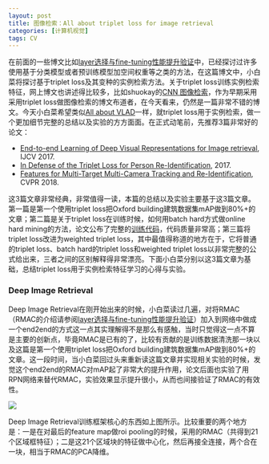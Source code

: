 ```yaml
---
layout: post
title: 图像检索：All about triplet loss for image retrieval
categories: [计算机视觉]
tags: CV
---
```


在前面的一些博文比如[layer选择与fine-tuning性能提升验证](http://yongyuan.name/blog/layer-selection-and-finetune-for-cbir.html)中，已经探讨过许多使用基于分类模型或者预训练模型加空间权重等之类的方法，在这篇博文中，小白菜将探讨基于triplet loss及其变种的实例检索方法。关于triplet loss训练实例检索特征，网上博文也讲述得比较多，比如shuokay的[CNN 图像检索](http://shuokay.com/2016/10/22/dl-for-image-retrieval/)，作为早期采用采用triplet loss做图像检索的博文布道者，在今天看来，仍然是一篇非常不错的博文。今天小白菜希望类似[All about VLAD](https://www.robots.ox.ac.uk/~vgg/publications/2013/arandjelovic13/arandjelovic13.pdf)一样，就triplet loss用于实例检索，做一个更加细节完整的总结以及实验的方方面面。在正式动笔前，先推荐3篇非常好的论文：

- [End-to-end Learning of Deep Visual Representations for Image retrieval](https://arxiv.org/abs/1610.07940), IJCV 2017.
- [In Defense of the Triplet Loss for Person Re-Identification](https://arxiv.org/abs/1703.07737), 2017.
- [Features for Multi-Target Multi-Camera Tracking and Re-Identification](http://openaccess.thecvf.com/content_cvpr_2018/papers/Ristani_Features_for_Multi-Target_CVPR_2018_paper.pdf), CVPR 2018.

这3篇文章非常经典，非常值得一读，本篇的总结以及实验主要基于这3篇文章。第一篇是第一个使用triplet loss把Oxford building建筑数据集mAP做到80%+的文章；第二篇是关于triplet loss在训练时候，如何用batch hard方式做online hard mining的方法，论文公布了完整的[训练代码](https://github.com/VisualComputingInstitute/triplet-reid)，代码质量非常高；第三篇将triplet loss改进为weighted triplet loss，其中最值得称道的地方在于，它将普通的triplet loss、batch hard的triplet loss和weighted triplet loss以非常完整的公式给出来，三者之间的区别解释得非常漂亮。下面小白菜分别以这3篇文章为基础，总结triplet loss用于实例检索特征学习的心得与实验。

### Deep Image Retrieval

Deep Image Retrieval在刚开始出来的时候，小白菜读过几遍，对将RMAC（RMAC的介绍请参阅[layer选择与fine-tuning性能提升验证](http://yongyuan.name/blog/layer-selection-and-finetune-for-cbir.html)）加入到网络中做成一个end2end的方式这一点其实理解得不是那么有感触，当时只觉得这一点不算是主要的创新点，毕竟RMAC是已有的了，比较有贡献的是训练数据清洗那一块以及这篇是第一个使用triplet loss把Oxford building建筑数据集mAP做到80%+的文章。这一段时间，当小白菜回过头来重新读这篇文章并实现相关实验的时候，发觉这个end2end的RMAC对mAP起了非常大的提升作用，论文后面也实验了用RPN网络来替代RMAC，实验效果显示提升很小，从而也间接验证了RMAC的有效性。

![](http://yongyuan.name/imgs/posts/dir_rmac.jpg)

Deep Image Retrieval训练框架核心的东西如上图所示。比较重要的两个地方是：一是在对最后的feature map做roi pooling的时候，采用的RMAC（共得到21个区域框特征）；二是这21个区域块的特征做中心化，然后再接全连接，两个合在一块，相当于RMAC的PCA降维。

